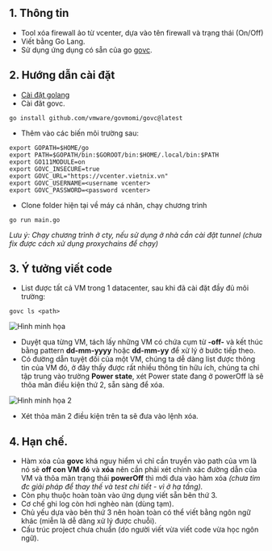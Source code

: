 ## 1. Thông tin
- Tool xóa firewall ảo từ vcenter, dựa vào tên firewall và trạng thái (On/Off)
- Viết  bằng Go Lang.
- Sử dụng ứng dụng có sẵn của go [govc](https://github.com/vmware/govmomi/tree/master/govc).
## 2. Hướng dẫn cài đặt
- [Cài đặt golang](https://go.dev/doc/install)
- Cài đăt govc.
```
go install github.com/vmware/govmomi/govc@latest
```
- Thêm vào các biến môi trường sau:
```
export GOPATH=$HOME/go
export PATH=$GOPATH/bin:$GOROOT/bin:$HOME/.local/bin:$PATH
export GO111MODULE=on
export GOVC_INSECURE=true
export GOVC_URL="https://vcenter.vietnix.vn"
export GOVC_USERNAME=<username vcenter>
export GOVC_PASSWORD=<password vcenter>
```

- Clone folder hiện tại về máy cá nhân, chạy chương trình
```
go run main.go
```

*Lưu ý: Chạy chương trình ở cty, nếu sử dụng ở nhà cần cài đặt tunnel (chưa fix được cách xử dụng proxychains để chạy)*

## 3. Ý tưởng viết code
- List được tất cả VM trong 1 datacenter, sau khi đã cài đặt đầy đủ môi trường:
```
govc ls <path>
```
![Hình minh họa](https://i.imgur.com/AJhn40m.png)
- Duyệt qua từng VM, tách lấy những VM có chứa cụm từ **-off-** và kết thúc bằng pattern **dd-mm-yyyy** hoặc **dd-mm-yy** để xử lý ở bước tiếp theo.
- Có đường dẫn tuyệt đối của một VM, chúng ta dễ dàng list được thông tin của VM đó, ở đây thấy được rất nhiều thông tin hữu ích, chúng ta chỉ tập trung vào trường **Power state**, xét Power state đang ở powerOff là sẽ thõa mãn điều kiện thứ 2, sẵn sàng để xóa.

![Hình minh họa 2](https://i.imgur.com/QNdverQ.png)

- Xét thỏa mãn 2 điều kiện trên ta sẽ đưa vào lệnh xóa.

## 4. Hạn chế.
- Hàm xóa của **govc** khá nguy hiểm vì chỉ cần truyền vào path của vm là nó sẽ **off con VM đó** và **xóa** nên cần phải xét chính xác đường dẫn của VM và thõa mãn trạng thái **powerOff** thì mới đưa vào hàm xóa *(chưa tìm đc giải pháp để thay thế và test chi tiết - vì ở hạ tầng).*
- Còn phụ thuộc hoàn toàn vào ứng dụng viết sẵn bên thứ 3.
- Cơ chế ghi log còn hơi nghèo nàn (dùng tạm).
- Chủ yếu dựa vào bên thứ 3 nên hoàn toàn có thể viết bằng ngôn ngữ khác (miễn là dễ dàng xử lý được chuỗi). 
- Cấu trúc project chưa chuẩn (do người viết vừa viết code vừa học ngôn ngữ).

